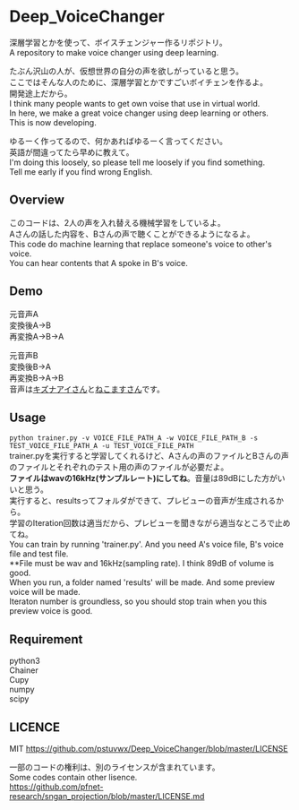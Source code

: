 # Deep_VoiceChanger  
深層学習とかを使って、ボイスチェンジャー作るリポジトリ。  
A repository to make voice changer using deep learning.  

たぶん沢山の人が、仮想世界の自分の声を欲しがっていると思う。  
ここではそんな人のために、深層学習とかですごいボイチェンを作るよ。  
開発途上だから。  
I think many people wants to get own voise that use in virtual world.  
In here, we make a great voice changer using deep learning or others.  
This is now developing.  

ゆるーく作ってるので、何かあればゆるーく言ってください。  
英語が間違ってたら早めに教えて。  
I'm doing this loosely, so please tell me loosely if you find something.  
Tell me early if you find wrong English.  

## Overview  
このコードは、2人の声を入れ替える機械学習をしているよ。  
Aさんの話した内容を、Bさんの声で聴くことができるようになるよ。  
This code do machine learning that replace someone's voice to other's voice.  
You can hear contents that A spoke in B's voice.  

## Demo  
元音声A  
変換後A→B  
再変換A→B→A  

元音声B  
変換後B→A  
再変換B→A→B  
音声は[キズナアイさん](https://youtu.be/CPvD2qz-rG4?list=PL0bHKk6wuUGKbc1g6y_azaIeLwKTf1QfM&t=444)と[ねこますさん](https://youtu.be/lllCzDqlExo)です。  

## Usage  
`python trainer.py -v VOICE_FILE_PATH_A -w VOICE_FILE_PATH_B -s TEST_VOICE_FILE_PATH_A -u TEST_VOICE_FILE_PATH`  
trainer.pyを実行すると学習してくれるけど、Aさんの声のファイルとBさんの声のファイルとそれぞれのテスト用の声のファイルが必要だよ。  
**ファイルはwavの16kHz(サンプルレート)にしてね**。音量は89dBにした方がいいと思う。  
実行すると、resultsってフォルダができて、プレビューの音声が生成されるから。  
学習のIteration回数は適当だから、プレビューを聞きながら適当なところで止めてね。  
You can train by running 'trainer.py'. And you need A's voice file, B's voice file and test file.  
**File must be wav and 16kHz(sampling rate). I think 89dB of volume is good.  
When you run, a folder named 'results' will be made. And some preview voice will be made.  
Iteraton number is groundless, so you should stop train when you this preview voice is good.  

## Requirement  
python3  
Chainer  
Cupy  
numpy  
scipy  

## LICENCE  
MIT  https://github.com/pstuvwx/Deep_VoiceChanger/blob/master/LICENSE  

一部のコードの権利は、別のライセンスが含まれています。  
Some codes contain other lisence.  
https://github.com/pfnet-research/sngan_projection/blob/master/LICENSE.md  
